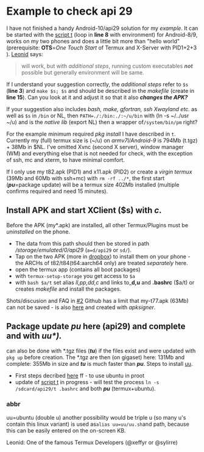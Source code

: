 # Example to check api 29
I have not finished a handy Android-10/api29 solution for my _example_. It can be started with the [script t](https://github.com/RalfWerner/integrated-process/blob/master/api29/t) (loop in **line 8** with environment) for Android-8/9, works on my two phones and does a little bit more than "hello world" (prerequisite: **OTS**=_One Touch Start_ of Termux and X-Server with PID1+2+3 ). [Leonid](#abbr) says:
> will work, but with _additional steps_, running custom executables _**not**_ possible but generally environment will be same.

If I understand your suggestion correctly, the _additional steps_ refer to `$s` (**line 3**) and `make $s; $s` and should be described in the _makefile_ (create in **line 15**).
Can you look at it and adjust it so that it also _**changes the APK?**_

If your suggestion also includes _bash, make, gfortran, ssh Xwayland etc._ as well as `$s` in `/bin` or NL, then 
`PATH=./:/bin:./:~/u/bin` with (ln -s ~/../usr ~/u) and is the _native lib_ (export NL) then a wrapper of`/system/bin/pm` right?

For the example minimum required _pkg install_ I have described in `t`.
Currently my (full) termux size is (~/u) on _armv7l/Android-9_ is 794Mb (t.tgz) + 38Mb in $NL.
I've omitted Xvnc (second X server), window manager (WM) and everything else that is not needed for check, with the exception of ssh, mc and xterm, to have minimal comfort.

If I only use my t82.apk (PID1) and x11.apk (PID2) or create a _virgin termux_ (39Mb and 60Mb with ssh+mc) with `rm -rf ../*`, the first start (_**pu**_=package update) will be a termux size 402Mb installed (multiple confirms required and need 15 minutes).
## Install APK and start XClient ($s) with _c_.
Before the APK (my*.apk) are installed, all other Termux/Plugins must be _uninstalled_ on the phone.
- The data from this path should then be stored in path _/storage/emulated/0/api29_ (`a=d/api29` or `sd/`).
- Tap on the two APK (more in [dropbox](https://www.dropbox.com/sh/e34d0nnwingz2c6/AACVbPuTkvXxFgf-LtYy0Ml9a?dl=0)) to install them on your phone - the ARCHs of t82/t84(t64:aarch64 only) are treated _separately_ here.
- open the termux app (contains all boot packages)
- with `termux-setup-storage` you get access to `$a`
- with `bash $a/t` set alias _ll,pp,dd,c_ and links to_**d,u** and **.bashrc** ($a/t) or creates _makefile_ and install the packages.

Shots/discusion and FAQ in [#2](https://github.com/RalfWerner/integrated-process/issues/2)
Github has a limit that my-t77.apk (63Mb) can not be saved - is also [here](https://www.dropbox.com/sh/e34d0nnwingz2c6/AACVbPuTkvXxFgf-LtYy0Ml9a?dl=0) and created with _apksigner_. 
## Package update _**pu**_ here (api29) and complete and with _uu*)._
can also be done with *.tgz files (_**tu**_) if the files exist and were updated with `pkg up` before creation. The *.tgz are then (on gigaset) here: 131Mb and complete: 355Mb in size and _**tu**_ is much faster than _**pu**_. Steps to install [uu](#abbr).
- First steps decribed [here](https://github.com/RalfWerner/integrated-process/issues/2#issuecomment-572552197) ff - to use ubuntu in proot
- update of [script t](https://github.com/RalfWerner/integrated-process/blob/master/api29/EK.md#nedit) in progress - will test the process `ln -s /sdcard/api29/t .bashrc` and both _**pu**_ (termux+ubuntu).

### abbr
uu=ubuntu (double u) another possibility would be triple u (so many u's contain this linux variant) is used as`alias uu=uu/uu.sh`and path, because this can be easily entered on the on-screen KB.

Leonid: One of the famous Termux Developers (@xeffyr or @sylirre)
